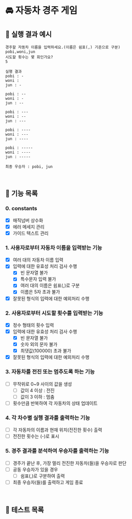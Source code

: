 # 🚘 자동차 경주 게임

## 🚀 실행 결과 예시

```
경주할 자동차 이름을 입력하세요.(이름은 쉼표(,) 기준으로 구분)
pobi,woni,jun
시도할 횟수는 몇 회인가요?
5

실행 결과
pobi : -
woni :
jun : -

pobi : --
woni : -
jun : --

pobi : ---
woni : --
jun : ---

pobi : ----
woni : ---
jun : ----

pobi : -----
woni : ----
jun : -----

최종 우승자 : pobi, jun
```

<br />

## 🚀 기능 목록

### 0. constants

- [x] 매직넘버 상수화
- [x] 에러 메세지 관리
- [x] 가이드 텍스트 관리

### 1. 사용자로부터 자동차 이름을 입력받는 기능

- [x] 여러 대의 자동차 이름 입력
- [x] 입력에 대한 유효성 처리 검사 수행
  - [x] 빈 문자열 불가
  - [x] 특수문자 입력 불가
  - [x] 여러 대의 이름은 쉼표(,)로 구분
  - [x] 이름은 5자 초과 불가
- [x] 잘못된 형식의 입력에 대한 예외처리 수행

### 2. 사용자로부터 시도할 횟수를 입력받는 기능

- [x] 정수 형태의 횟수 입력
- [x] 입력에 대한 유효성 처리 검사 수행
  - [x] 빈 문자열 불가
  - [x] 숫자 외의 문자 불가
  - [x] 최댓값(100000) 초과 불가
- [x] 잘못된 형식의 입력에 대한 예외처리 수행

### 3. 자동차를 전진 또는 멈추도록 하는 기능

- [ ] 무작위로 0~9 사이의 값을 생성
  - [ ] 값이 4 이상 : 전진
  - [ ] 값이 3 이하 : 멈춤
- [ ] 횟수만큼 반복하여 각 자동차의 상태 업데이트

### 4. 각 차수별 실행 결과를 출력하는 기능

- [ ] 각 자동차의 이름과 현재 위치(전진한 횟수) 출력
- [ ] 전진한 횟수는 (-)로 표시

### 5. 경주 결과를 분석하여 우승자를 출력하는 기능

- [ ] 경주가 끝난 후, 가장 멀리 전진한 자동차(들)을 우승자로 판단
- [ ] 공동 우승자가 있을 경우
  - [ ] 쉼표(,)로 구분하여 출력
- [ ] 최종 우승자(들)를 출력하고 게임 종료

<br />

## 🚀 테스트 목록
